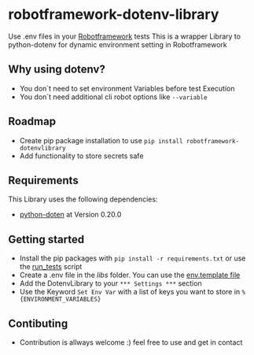 # robotframework-dotenv-library #
Use .env files in your [Robotframework](https://robotframework.org) tests
This is a wrapper Library to python-dotenv for dynamic environment setting in Robotframework

## Why using dotenv? ##
- You don´t need to set environment Variables before test Execution
- You don´t need additional cli robot options like `--variable`

## Roadmap ##
- Create pip package installation to use  `pip install robotframework-dotenvlibrary`
- Add functionality to store secrets safe 

## Requirements ##
This Library uses the following dependencies:

- [python-doten](https://pypi.org/project/python-dotenv/) at Version 0.20.0

## Getting started ##

- Install the pip packages with `pip install -r requirements.txt` or use the [run_tests](run_tests.sh) script
- Create a .env file in the *libs* folder. You can use the [env.template file](libs/.env.template) 
- Add the DotenvLibrary to your `*** Settings ***` section
- Use the Keyword `Set Env Var` with a list of keys you want to store in `%{ENVIRONMENT_VARIABLES}`


## Contibuting ##
- Contribution is allways welcome :) feel free to use and get in contact 
